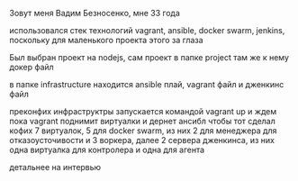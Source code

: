 Зовут меня Вадим Безносенко, мне 33 года

использовался стек технологий vagrant, ansible, docker swarm, jenkins, поскольку для маленького проекта этого за глаза

Был выбран проект на nodejs, сам проект в папке project там же к нему докер файл

в папке infrastructure находится ansible плай, vagrant файл и дженкинс файл

преконфих инфраструктры запускается командой vagrant up и ждем пока vagrant поднимит виртуалки и дернет ансибл чтобы тот сделал  кофих 7 виртуалок, 5 для docker swarm, из них 2 для менеджера для отказоусточивости и 3 воркера, далее 2 сервера дженкинса, из них одна виртуалка для контролера и одна для агента

детальнее на интервью